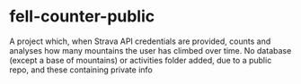 # fell-counter-public
A project which, when Strava API credentials are provided, counts and analyses how many mountains the user has climbed over time.
No database (except a base of mountains) or activities folder added, due to a public repo, and these containing private info
